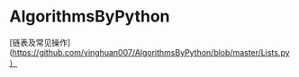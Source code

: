 # AlgorithmsByPython
[链表及常见操作] (https://github.com/yinghuan007/AlgorithmsByPython/blob/master/Lists.py）
